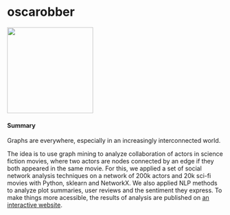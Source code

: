 # oscarobber

<img width=200 src="https://polakowo.io/oscarobber/images/stanlee.jpg"/>

#### Summary
Graphs are everywhere, especially in an increasingly interconnected world.

The idea is to use graph mining to analyze collaboration of actors in science fiction movies, where two actors are nodes connected by an edge if they both appeared in the same movie. For this, we applied a set of social network analysis techniques on a network of 200k actors and 20k sci-fi movies with Python, sklearn and NetworkX. We also applied NLP methods to analyze plot summaries, user reviews and the sentiment they express. To make things more acessible, the results of analysis are published on [an interactive website](https://polakowo.io/oscarobber/).
